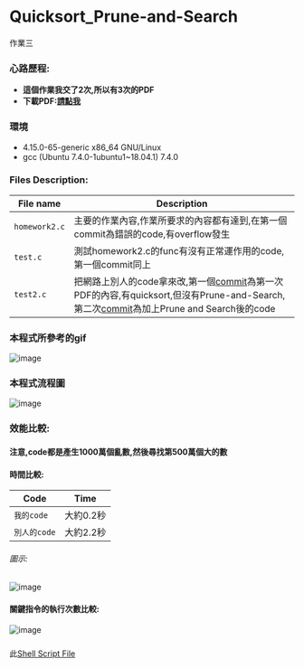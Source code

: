 # Quicksort_Prune-and-Search
作業三

### 心路歷程:
- **這個作業我交了2次,所以有3次的PDF**
- **下載PDF:[請點我](https://drive.google.com/file/d/1pFXEG9Zf-pew6ZaNYXb1wFI3qhrubf-H/view?usp=sharing)**
### 環境
- 4.15.0-65-generic x86_64 GNU/Linux
- gcc (Ubuntu 7.4.0-1ubuntu1~18.04.1) 7.4.0
### Files Description:
| File name | Description |
| --------- | ----------- |
| `homework2.c`  | 主要的作業內容,作業所要求的內容都有達到,在第一個commit為錯誤的code,有overflow發生|
| `test.c`    | 測試homework2.c的func有沒有正常運作用的code,第一個commit同上 |
| `test2.c`  | 把網路上別人的code拿來改,第一個[commit](https://github.com/redblaze1/Quicksort_Prune-and-Search/commit/1d8b025f0d6e51b36811374ccb5d08114cc837c8#diff-054a537f807fed494884560f8073369a)為第一次PDF的內容,有quicksort,但沒有Prune-and-Search,第二次[commit](https://github.com/redblaze1/Quicksort_Prune-and-Search/commit/323696aca5d9ce96eafea41087c42e19515dc7d6#diff-054a537f807fed494884560f8073369a)為加上Prune and Search後的code |

### 本程式所參考的gif
![image](https://blog.techbridge.cc/img/huli/sorting/quick.gif)
### 本程式流程圖
![image](https://i.imgur.com/qrcIgqc.jpg)

### 效能比較:
#### 注意,code都是產生1000萬個亂數,然後尋找第500萬個大的數

#### **時間比較:**
| Code | Time |
| ---- | ---- |
| `我的code`  | 大約0.2秒|
| `別人的code`    | 大約2.2秒 |
###### 圖示:
![image](https://imgur.com/GSb0s0x.jpg)
#### **關鍵指令的執行次數比較:**
![image](https://imgur.com/IFvVJlj.jpg)
##### 
此[Shell Script File](https://github.com/redblaze1/Quicksort_Prune-and-Search/blob/master/performance/test.sh)
